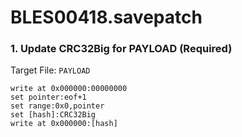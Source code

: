 # BLES00418.savepatch

### 1. Update CRC32Big for PAYLOAD (Required)

Target File: `PAYLOAD`

```
write at 0x000000:00000000
set pointer:eof+1
set range:0x0,pointer
set [hash]:CRC32Big
write at 0x000000:[hash]
```

